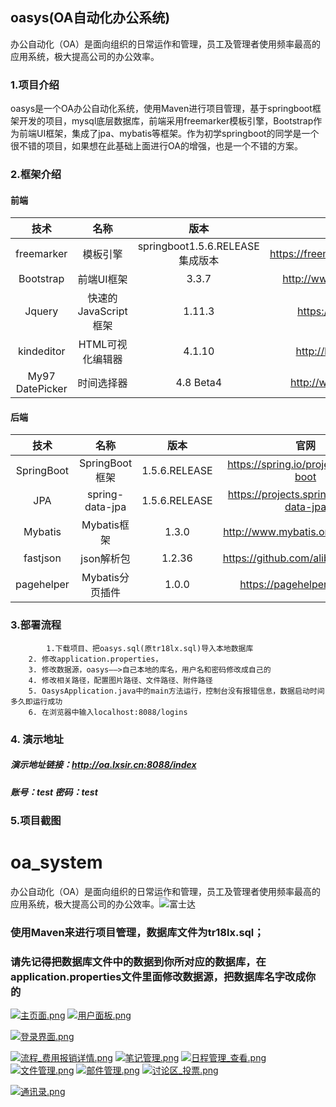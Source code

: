 ##	oasys(OA自动化办公系统)
 办公自动化（OA）是面向组织的日常运作和管理，员工及管理者使用频率最高的应用系统，极大提高公司的办公效率。
###	1.项目介绍
oasys是一个OA办公自动化系统，使用Maven进行项目管理，基于springboot框架开发的项目，mysql底层数据库，前端采用freemarker模板引擎，Bootstrap作为前端UI框架，集成了jpa、mybatis等框架。作为初学springboot的同学是一个很不错的项目，如果想在此基础上面进行OA的增强，也是一个不错的方案。
### 2.框架介绍
#### 前端

| 技术      |    名称| 版本|	官网|
| :--------: | :--------:| :--: |:--:|
| freemarker|模板引擎|springboot1.5.6.RELEASE集成版本|https://freemarker.apache.org/|
| Bootstrap|前端UI框架|3.3.7|http://www.bootcss.com/|
| Jquery|快速的JavaScript框架|1.11.3|https://jquery.com/|
|kindeditor|HTML可视化编辑器|4.1.10|http://kindeditor.net|
|My97 DatePicker|时间选择器|4.8 Beta4|http://www.my97.net/|

#### 后端

| 技术 | 名称 | 版本 | 官网 |
| :--------: | :--------:|:---:|:------:|
|SpringBoot|SpringBoot框架|1.5.6.RELEASE|https://spring.io/projects/spring-boot|
|JPA|spring-data-jpa|1.5.6.RELEASE|https://projects.spring.io/spring-data-jpa|
|Mybatis|Mybatis框架|1.3.0|http://www.mybatis.org/mybatis-3|
|fastjson|json解析包|1.2.36|https://github.com/alibaba/fastjson|
|pagehelper|Mybatis分页插件|1.0.0|https://pagehelper.github.io|

### 3.部署流程

            1.下载项目、把oasys.sql(原tr18lx.sql)导入本地数据库
		2. 修改application.properties，
		3. 修改数据源，oasys——>自己本地的库名，用户名和密码修改成自己的
		4. 修改相关路径，配置图片路径、文件路径、附件路径
		5. OasysApplication.java中的main方法运行，控制台没有报错信息，数据启动时间多久即运行成功
		6. 在浏览器中输入localhost:8088/logins
		
### 4. 演示地址

#####     演示地址链接：http://oa.lxsir.cn:8088/index
#####     账号：test      密码：test

###  5.项目截图





# oa_system
办公自动化（OA）是面向组织的日常运作和管理，员工及管理者使用频率最高的应用系统，极大提高公司的办公效率。![富士达](https://images.gitee.com/uploads/images/2018/0926/110634_4b26994c_1277461.jpeg "l.jpg")
###  使用Maven来进行项目管理，数据库文件为tr18lx.sql；
### 请先记得把数据库文件中的数据到你所对应的数据库，在application.properties文件里面修改数据源，把数据库名字改成你的
[![主页面.png](https://i.loli.net/2018/03/02/5a98ec4da6bb0.png)](https://i.loli.net/2018/03/02/5a98ec4da6bb0.png)
[![用户面板.png](https://i.loli.net/2018/03/02/5a98ec4da96b4.png)](https://i.loli.net/2018/03/02/5a98ec4da96b4.png)

[![登录界面.png](https://i.loli.net/2018/03/02/5a98ec4e28dcb.png)](https://i.loli.net/2018/03/02/5a98ec4e28dcb.png)

[![流程_费用报销详情.png](https://i.loli.net/2018/03/02/5a98ec4d7aec0.png)](https://i.loli.net/2018/03/02/5a98ec4d7aec0.png)
[![笔记管理.png](https://i.loli.net/2018/03/02/5a98ec4d7edc2.png)](https://i.loli.net/2018/03/02/5a98ec4d7edc2.png)
[![日程管理_查看.png](https://i.loli.net/2018/03/02/5a98ec4d8b86c.png)](https://i.loli.net/2018/03/02/5a98ec4d8b86c.png)
[![文件管理.png](https://i.loli.net/2018/03/02/5a98ec4d8eb92.png)](https://i.loli.net/2018/03/02/5a98ec4d8eb92.png)
[![邮件管理.png](https://i.loli.net/2018/03/02/5a98ec4d9c10b.png)](https://i.loli.net/2018/03/02/5a98ec4d9c10b.png)
[![讨论区_投票.png](https://i.loli.net/2018/03/02/5a98ec4d9d689.png)](https://i.loli.net/2018/03/02/5a98ec4d9d689.png)

[![通讯录.png](https://i.loli.net/2018/03/02/5a98ec4dab825.png)](https://i.loli.net/2018/03/02/5a98ec4dab825.png)
